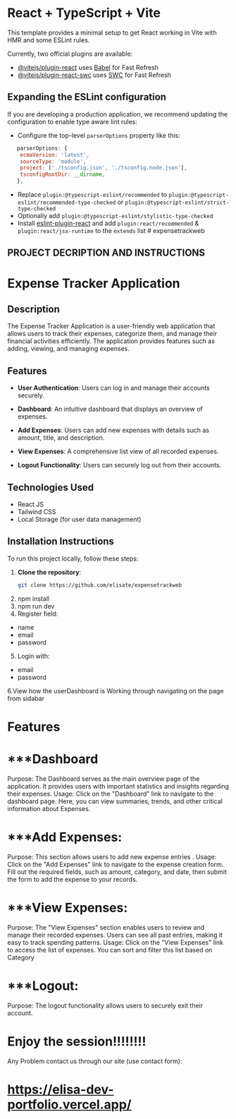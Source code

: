 # React + TypeScript + Vite

This template provides a minimal setup to get React working in Vite with HMR and some ESLint rules.

Currently, two official plugins are available:

- [@vitejs/plugin-react](https://github.com/vitejs/vite-plugin-react/blob/main/packages/plugin-react/README.md) uses [Babel](https://babeljs.io/) for Fast Refresh
- [@vitejs/plugin-react-swc](https://github.com/vitejs/vite-plugin-react-swc) uses [SWC](https://swc.rs/) for Fast Refresh

## Expanding the ESLint configuration

If you are developing a production application, we recommend updating the configuration to enable type aware lint rules:

- Configure the top-level `parserOptions` property like this:

```js
   parserOptions: {
    ecmaVersion: 'latest',
    sourceType: 'module',
    project: ['./tsconfig.json', './tsconfig.node.json'],
    tsconfigRootDir: __dirname,
   },
```

- Replace `plugin:@typescript-eslint/recommended` to `plugin:@typescript-eslint/recommended-type-checked` or `plugin:@typescript-eslint/strict-type-checked`
- Optionally add `plugin:@typescript-eslint/stylistic-type-checked`
- Install [eslint-plugin-react](https://github.com/jsx-eslint/eslint-plugin-react) and add `plugin:react/recommended` & `plugin:react/jsx-runtime` to the `extends` list
#   e x p e n s e t r a c k w e b 
 
 

PROJECT DECRIPTION AND INSTRUCTIONS
--------------------------------------
# Expense Tracker Application

## Description

The Expense Tracker Application is a user-friendly web application that allows users to track their expenses, categorize them, and manage their financial activities efficiently. The application provides features such as adding, viewing, and managing expenses.

## Features

- **User Authentication**: Users can log in and manage their accounts securely.
- **Dashboard**: An intuitive dashboard that displays an overview of expenses.
- **Add Expenses**: Users can add new expenses with details such as amount, title, and description.
- **View Expenses**: A comprehensive list view of all recorded expenses.

- **Logout Functionality**: Users can securely log out from their accounts.

## Technologies Used


- React JS
- Tailwind CSS
- Local Storage (for user data management)

## Installation Instructions

To run this project locally, follow these steps:

1. **Clone the repository**:
   ```bash
   git clone https://github.com/elisate/expensetrackweb

2. npm install
3. npm run dev
4. Register 
field:
  - name
  - email
  - password
5. Login
with:
- email
- password

6.View how the userDashboard is Working through navigating on the page from sidabar

# Features

# ***Dashboard

Purpose: The Dashboard serves as the main overview page of the application. It provides users with important statistics and insights regarding their expenses.
Usage: Click on the "Dashboard" link to navigate to the dashboard page. Here, you can view summaries, trends, and other critical information about Expenses.

# ***Add Expenses:

Purpose: This section allows users to add new expense entries .
Usage: Click on the "Add Expenses" link to navigate to the expense creation form. Fill out the required fields, such as amount, category, and date, then submit the form to add the expense to your records.

# ***View Expenses:

Purpose: The "View Expenses" section enables users to review and manage their recorded expenses. Users can see all past entries, making it easy to track spending patterns.
Usage: Click on the "View Expenses" link to access the list of expenses. You can sort and filter this list based on Category

# ***Logout:
Purpose: The logout functionality allows users to securely exit their account.


# Enjoy the session!!!!!!!!

Any Problem contact us through our site (use contact form):

# https://elisa-dev-portfolio.vercel.app/

